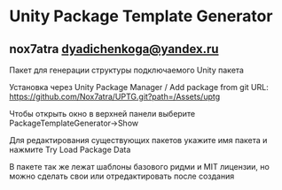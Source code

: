 # Unity Package Template Generator
## nox7atra dyadichenkoga@yandex.ru

Пакет для генерации структуры подключаемого Unity пакета

Установка через Unity Package Manager / Add package from git URL: https://github.com/Nox7atra/UPTG.git?path=/Assets/uptg

Чтобы открыть окно в верхней панели выберите PackageTemplateGenerator->Show

Для редактирования существующих пакетов укажите имя пакета и нажмите Try Load Package Data 

В пакете так же лежат шаблоны базового ридми и MIT лицензии, но можно сделать свои или отредактировать после создания
